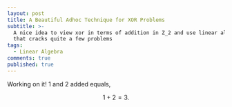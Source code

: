 ```yaml
---
layout: post
title: A Beautiful Adhoc Technique for XOR Problems
subtitle: >-
  A nice idea to view xor in terms of addition in Z_2 and use linear algebra
  that cracks quite a few problems
tags:
  - Linear Algebra
comments: true
published: true
---
```


Working on it! $1$ and $2$ added equals,

$$
1 + 2 = 3.
$$
